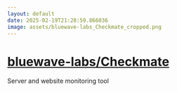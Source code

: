 ```yaml
---
layout: default
date: 2025-02-19T21:28:59.866036
image: assets/bluewave-labs_Checkmate_cropped.png
---
```


# [bluewave-labs/Checkmate](https://github.com/bluewave-labs/Checkmate)

Server and website monitoring tool
